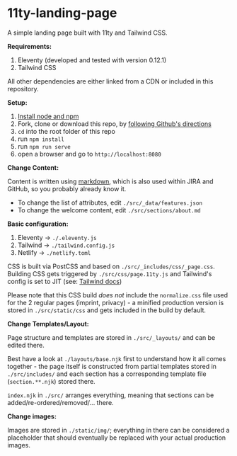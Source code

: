# 11ty-landing-page

A simple landing page built with 11ty and Tailwind CSS.

**Requirements:**

1. Eleventy (developed and tested with version 0.12.1)
2. Tailwind CSS

All other dependencies are either linked from a CDN or included in this repository.

**Setup:**

1. [Install node and npm](https://nodejs.org/en/download)
2. Fork, clone or download this repo, by [following Github's directions](https://docs.github.com/en/repositories/creating-and-managing-repositories/cloning-a-repository)
3. `cd` into the root folder of this repo
4. run `npm install`
5. run `npm run serve`
6. open a browser and go to `http://localhost:8080`

**Change Content:**

Content is written using [markdown](https://commonmark.org/help/), which is also used within JIRA and GitHub, so you probably already know it.

- To change the list of attributes, edit `./src/_data/features.json`
- To change the welcome content, edit `./src/sections/about.md`

**Basic configuration:**

1. Eleventy -> `./.eleventy.js`
2. Tailwind -> `./tailwind.config.js`
3. Netlify -> `./netlify.toml`

CSS is built via PostCSS and based on `./src/_includes/css/_page.css`. Building CSS gets triggered by `./src/css/page.11ty.js` and Tailwind's config is set to JIT (see: [Tailwind docs](https://tailwindcss.com/docs/just-in-time-mode))

Please note that this CSS build _does not_ include the `normalize.css` file used for the 2 regular pages (imprint, privacy) - a minified production version is stored in `./src/static/css` and gets included in the build by default.

**Change Templates/Layout:**

Page structure and templates are stored in `./src/_layouts/` and can be edited there.

Best have a look at `./layouts/base.njk` first to understand how it all comes together - the page itself is constructed from partial templates stored in `./src/includes/` and each section has a corresponding template file (`section.**.njk`) stored there.

`index.njk` in `./src/` arranges everything, meaning that sections can be added/re-ordered/removed/... there.

**Change images:**

Images are stored in `./static/img/`; everything in there can be considered a placeholder that should eventually be replaced with your actual production images.
